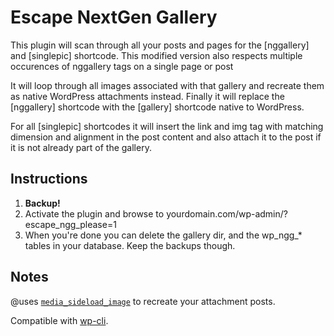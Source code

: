 Escape NextGen Gallery
======================

This plugin will scan through all your posts and pages for the [nggallery] and [singlepic] shortcode. This modified version also respects multiple occurences of nggallery tags on a single page or post

It will loop through all images associated with that gallery and recreate them as native WordPress attachments instead. Finally it will replace the [nggallery] shortcode with the [gallery] shortcode native to WordPress.

For all [singlepic] shortcodes it will insert the link and img tag with matching dimension and alignment in the post content and also attach it to the post if it is not already part of the gallery.

## Instructions

1. **Backup!**
2. Activate the plugin and browse to yourdomain.com/wp-admin/?escape_ngg_please=1
3. When you're done you can delete the gallery dir, and the wp_ngg_* tables in your database. Keep the backups though.

## Notes

@uses [`media_sideload_image`](http://codex.wordpress.org/Function_Reference/media_sideload_image) to recreate your attachment posts.

Compatible with [wp-cli](http://wp-cli.org/).

